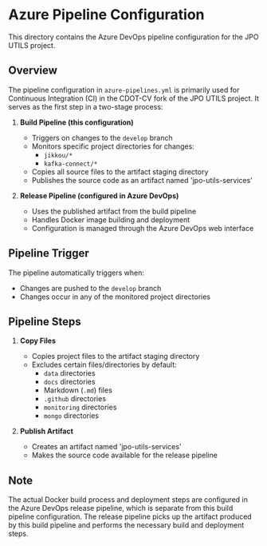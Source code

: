 # Azure Pipeline Configuration

This directory contains the Azure DevOps pipeline configuration for the JPO UTILS project.

## Overview

The pipeline configuration in `azure-pipelines.yml` is primarily used for Continuous Integration (CI) in the CDOT-CV fork of the JPO UTILS project. It serves as the first step in a two-stage process:

1. **Build Pipeline (this configuration)**
   - Triggers on changes to the `develop` branch
   - Monitors specific project directories for changes:
     - `jikkou/*`
     - `kafka-connect/*`
   - Copies all source files to the artifact staging directory
   - Publishes the source code as an artifact named 'jpo-utils-services'

2. **Release Pipeline (configured in Azure DevOps)**
   - Uses the published artifact from the build pipeline
   - Handles Docker image building and deployment
   - Configuration is managed through the Azure DevOps web interface

## Pipeline Trigger

The pipeline automatically triggers when:

- Changes are pushed to the `develop` branch
- Changes occur in any of the monitored project directories

## Pipeline Steps

1. **Copy Files**
   - Copies project files to the artifact staging directory
   - Excludes certain files/directories by default:
     - `data` directories
     - `docs` directories
     - Markdown (`.md`) files
     - `.github` directories
     - `monitoring` directories
     - `mongo` directories

2. **Publish Artifact**
   - Creates an artifact named 'jpo-utils-services'
   - Makes the source code available for the release pipeline

## Note

The actual Docker build process and deployment steps are configured in the Azure DevOps release pipeline, which is separate from this build pipeline configuration. The release pipeline picks up the artifact produced by this build pipeline and performs the necessary build and deployment steps.
